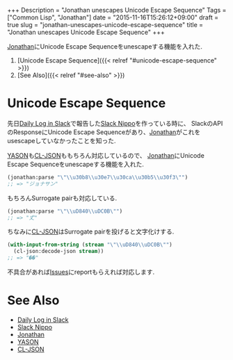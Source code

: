+++
Description = "Jonathan unescapes Unicode Escape Sequence"
Tags = ["Common Lisp", "Jonathan"]
date = "2015-11-16T15:26:12+09:00"
draft = true
slug = "jonathan-unescapes-unicode-escape-sequence"
title = "Jonathan unescapes Unicode Escape Sequence"
+++

[Jonathan](https://github.com/Rudolph-Miller/jonathan)にUnicode Escape Sequenceをunescapeする機能を入れた.

<!--more-->

1. [Unicode Escape Sequence]({{< relref "#unicode-escape-sequence" >}})
2. [See Also]({{< relref "#see-also" >}})

# Unicode Escape Sequence

先日[Daily Log in Slack](http://blog.rudolph-miller.com/2015/11/14/daily-log-in-slack/)で報告した[Slack Nippo](https://github.com/Rudolph-Miller/slack-nippo)を作っている時に、
SlackのAPIのResponseにUnicode Escape Sequenceがあり、[Jonathan](https://github.com/Rudolph-Miller/jonathan)がこれをusescapeしていなかったことを知った.

[YASON](http://hanshuebner.github.io/yason/)も[CL-JSON](https://common-lisp.net/project/cl-json/)ももちろん対応しているので、
[Jonathan](https://github.com/Rudolph-Miller/jonathan)にUnicode Escape Sequenceをunescapeする機能を入れた.

```lisp
(jonathan:parse "\"\\u30b8\\u30e7\\u30ca\\u30b5\\u30f3\"")
;; => "ジョナサン"
```

もちろんSurrogate pairも対応している.

```lisp
(jonathan:parse "\"\\uD840\\uDC0B\"")
;; => "𠀋"
```

ちなみに[CL-JSON](https://common-lisp.net/project/cl-json/)はSurrogate pairを投げると文字化けする.

```lisp
(with-input-from-string (stream "\"\\uD840\\uDC0B\"")
  (cl-json:decode-json stream))
;; => "��"
```

不具合があれば[Issues](https://github.com/Rudolph-Miller/jonathan/issues)にreportもらえれば対応します.

# See Also

- [Daily Log in Slack](http://blog.rudolph-miller.com/2015/11/14/daily-log-in-slack/)
- [Slack Nippo](https://github.com/Rudolph-Miller/slack-nippo)
- [Jonathan](https://github.com/Rudolph-Miller/jonathan)
- [YASON](http://hanshuebner.github.io/yason/)
- [CL-JSON](https://common-lisp.net/project/cl-json/)
